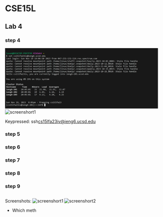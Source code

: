 # CSE15L
## Lab 4



### step 4
![screenshort1](login_ieng6.png)
![screenshort1](login_ieng6_2.png)

Keypressed: ssh<space>cs15lfa23iv@ieng6.ucsd.edu<enter>


### step 5
### step 6
### step 7
### step 8
### step 9



```ruby


```
Screenshots:
![screenshort1](pic_1.png)
![screenshort2](pic_2.png)


+ Which meth
